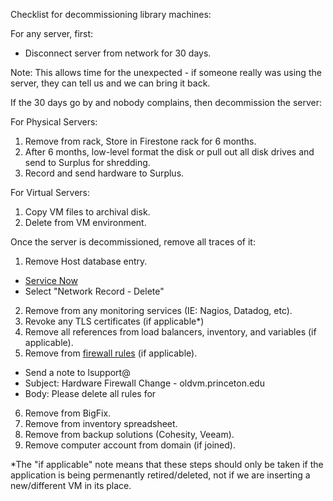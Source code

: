 Checklist for decommissioning library machines:

For any server, first:

* Disconnect server from network for 30 days.

Note: This allows time for the unexpected - if someone really was using the server, they can tell us and we can bring it back.

If the 30 days go by and nobody complains, then decommission the server:

For Physical Servers:
1. Remove from rack, Store in Firestone rack for 6 months.
2. After 6 months, low-level format the disk or pull out all disk drives and send to Surplus for shredding.
3. Record and send hardware to Surplus.

For Virtual Servers:
1. Copy VM files to archival disk.
2. Delete from VM environment.

Once the server is decommissioned, remove all traces of it:
1. Remove Host database entry.
  * [Service Now](https://princeton.service-now.com/service?id=sc_category&sys_id=0c0591f14f9d270c18ddd48e5210c79c)
  * Select "Network Record - Delete"
2. Remove from any monitoring services (IE: Nagios, Datadog, etc).
3. Revoke any TLS certificates (if applicable*)
4. Remove all references from load balancers, inventory, and variables (if applicable). 
5. Remove from [firewall rules](https://github.com/pulibrary/pul-it-handbook/blob/main/services/panos_fw.md) (if applicable).
  * Send a note to lsupport@ 
  * Subject: Hardware Firewall Change - oldvm.princeton.edu
  * Body: Please delete all rules for
6. Remove from BigFix.
7. Remove from inventory spreadsheet.
8. Remove from backup solutions (Cohesity, Veeam).
9. Remove computer account from domain (if joined).

*The "if applicable" note means that these steps should only be taken if the application is being permenantly retired/deleted, not if we are inserting a new/different VM in its place.
